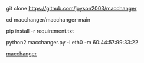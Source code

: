 git clone https://github.com/joyson2003/macchanger

cd macchanger/macchanger-main

pip install -r requirement.txt

python2 macchanger.py -i eth0 -m 60:44:57:99:33:22


[macchanger](https://user-images.githubusercontent.com/96677228/167302609-8f1f40ef-0cba-450c-968f-014691405173.jpeg)
